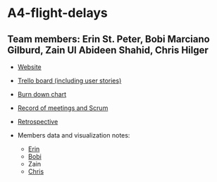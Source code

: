 # A4-flight-delays

## Team members: Erin St. Peter, Bobi Marciano Gilburd, Zain Ul Abideen Shahid, Chris Hilger

* [Website](https://erinstpeter.github.io/A4-flight-delays/)

* [Trello board (including user stories)](https://trello.com/b/D9AjuXzA/a4-flight-delays)

* [Burn down chart](https://github.com/erinstpeter/A4-flight-delays/blob/master/Process/A4-BurnChart.pdf)

* [Record of meetings and Scrum](https://github.com/erinstpeter/A4-flight-delays/blob/master/Process/MeetingsLog.md)

* [Retrospective](https://github.com/erinstpeter/A4-flight-delays/blob/master/Process/Retrospective.md)

* Members data and visualization notes:
  * [Erin](https://github.com/erinstpeter/A4-flight-delays/blob/master/Airports/readme.md)
  * [Bobi](https://github.com/erinstpeter/A4-flight-delays/blob/master/FlightDay/data/README.md)
  * Zain
  * [Chris](https://github.com/erinstpeter/A4-flight-delays/blob/master/PlaneType/README.md)
